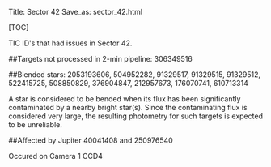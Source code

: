 Title: Sector 42
Save_as: sector_42.html

[TOC]

TIC ID's that had issues in Sector 42.

##Targets not processed in 2-min pipeline:
306349516

##Blended stars:
2053193606, 504952282, 91329517, 91329515, 91329512, 522415725, 508850829, 376904847, 212957673, 176070741, 610713314

A star is considered to be bended when its flux has been significantly contaminated by a nearby bright star(s). Since the contaminating flux is considered very large, the resulting photometry for such targets is expected to be unreliable.

##Affected by Jupiter
40041408 and 250976540

Occured on Camera 1 CCD4 
